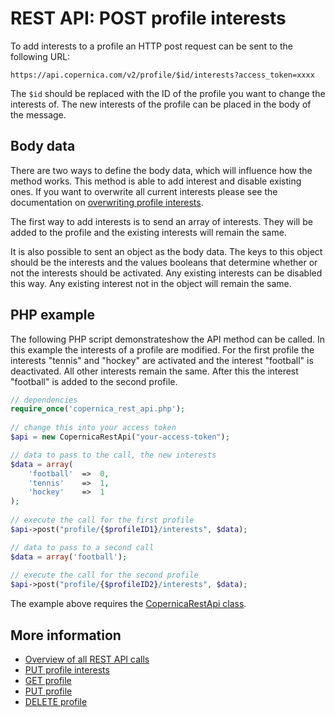 # REST API: POST profile interests

To add interests to a profile an HTTP post request can be sent to the 
following URL:

`https://api.copernica.com/v2/profile/$id/interests?access_token=xxxx`

The `$id` should be replaced with the ID of the profile you want to change 
the interests of. The new interests of the profile can be placed in the 
body of the message.

## Body data

There are two ways to define the body data, which will influence how the
method works. This method is able to add interest and disable existing ones. 
If you want to overwrite all current interests please see the documentation
on [overwriting profile interests](rest-put-profile-interests).

The first way to add interests is to send an array of interests. They will
be added to the profile and the existing interests will remain the same.

It is also possible to sent an object as the body data. The keys to this object should
be the interests and the values booleans that determine whether or not the interests should
be activated. Any existing interests can be disabled this way. Any existing interest not in 
the object will remain the same.

## PHP example

The following PHP script demonstrateshow the API method can be called.
In this example the interests of a profile are modified.
For the first profile the interests "tennis" and "hockey" are activated and the 
interest "football" is deactivated. All other interests remain the same.
After this the interest "football" is added to the second profile.

```php
// dependencies
require_once('copernica_rest_api.php');
   
// change this into your access token
$api = new CopernicaRestApi("your-access-token");

// data to pass to the call, the new interests
$data = array(
    'football'  =>  0,
    'tennis'    =>  1,
    'hockey'    =>  1
);
    
// execute the call for the first profile
$api->post("profile/{$profileID1}/interests", $data);

// data to pass to a second call
$data = array('football');
    
// execute the call for the second profile
$api->post("profile/{$profileID2}/interests", $data);
```

The example above requires the [CopernicaRestApi class](rest-php).
    
## More information

* [Overview of all REST API calls](rest-api)
* [PUT profile interests](rest-put-profile-interests)
* [GET profile](rest-get-profile)
* [PUT profile](rest-put-profile)
* [DELETE profile](rest-delete-profile)
